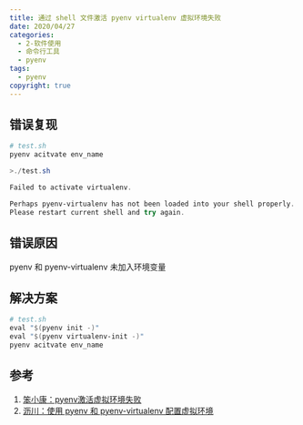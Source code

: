 ```yaml
---
title: 通过 shell 文件激活 pyenv virtualenv 虚拟环境失败
date: 2020/04/27
categories:
  - 2-软件使用
  - 命令行工具
  - pyenv
tags:
  - pyenv
copyright: true
---
```


## 错误复现

```powershell
# test.sh
pyenv acitvate env_name
```

```powershell
>./test.sh

Failed to activate virtualenv.

Perhaps pyenv-virtualenv has not been loaded into your shell properly.
Please restart current shell and try again.
```

## 错误原因

pyenv 和 pyenv-virtualenv 未加入环境变量

## 解决方案

```powershell
# test.sh
eval "$(pyenv init -)"
eval "$(pyenv virtualenv-init -)"
pyenv acitvate env_name
```

## 参考

1. [笨小康：pyenv激活虚拟环境失败][1]
2. [沥川：使用 pyenv 和 pyenv-virtualenv 配置虚拟环境][2]

[1]: https://www.cnblogs.com/walker-/p/10976027.html
[2]: https://hugo1030.github.io/tech/pynv-virtualenv/